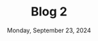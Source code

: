 ---
title: "Blog 2"
date: Monday, September 23, 2024
time: 1:55:35 pm India Standard Time
description: "About Blog 2"
tags: ["Linux", "Git", "JAVA", "Spring Boot", "Testing", "Database", "CI/CD"]
draft: false
---